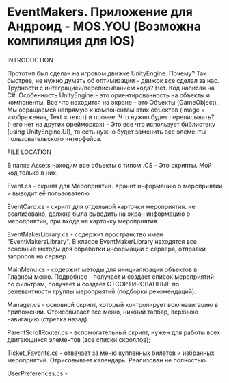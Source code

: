 # EventMakers. Приложение для Андроид - MOS.YOU (Возможна компиляция для IOS) 
INTRODUCTION

Прототип был сделан на игровом движке UnityEngine. Почему? Так быстрее, не нужно думать об оптимизации - движок все сделал за нас.
Трудности с интеграцией/переписыванием кода? Нет. Код написан на C#. Особенность UnityEngine - это ориентированность на объекты и компоненты.
Все что находится на экране - это Объекты (GameObject). Мы обращаемся напрямую к компонентам этих объектов (Image = изображения, Text = текст) и прочее.
Что нужно будет переписывать? (чего нет на других фрейморках) - Это все что использует библиотеку (using UnityEngine.UI), то есть нужно будет заменить все элементы пользовательского интерфейса.

FILE LOCATION

В папке Assets находим все объекты с типом .CS - Это скрипты. Мой код только в них.

Event.cs - скрипт для Мероприятий. Хранит информацию о мероприятии и выводит её пользователю.

EventCard.cs - скрипт для отдельной карточки мероприятия. не реализовано, должна была выводить на экран информацию о мероприятии, при входе на карточку мероприятия.

EventMakerLibrary.cs - содержит пространство имен "EventMakersLibrary". В классе EventMakerLibrary находятся все основные методы для обработки информации с сервера, отправки запросов на сервер. 

MainMenu.cs - содержит методы для инициализации объектов в Главном меню. Подробнее - получает и создает список мероприятий по фильтрам, получает и создает ОТСОРТИРОВАННЫЕ по релевантности группы мероприятий (подборки рекомендаций).

Manager.cs - основной скрипт, который контролирует всю навигацию в приложении. Отрисовывает все меню, нижний тапбар, верхнюю навигацию (стрелка назад).

ParentScrollRouter.cs - вспомогательный скрипт, нужен для работы всех двигающихся элементов (все списки скроллов);

Ticket_Favorits.cs - отвечает за меню купленных билетов и избранных мероприятий. Отрисовывает календарь. Реализован не полностью.

UserPreferences.cs - 
